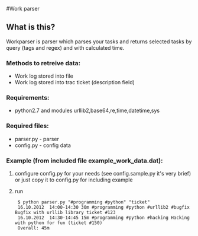 #Work parser 

## What is this?
Workparser is parser which parses your tasks and returns selected tasks by query (tags and regex) and with calculated time.

### Methods to retreive data:
* Work log stored into file
* Work log stored into trac ticket (description field)

### Requirements:
* python2.7 and modules urllib2,base64,re,time,datetime,sys

### Required files:
* parser.py - parser
* config.py - config data

### Example (from included file example\_work\_data.dat):
1. configure config.py for your needs (see config.sample.py it's very brief) or just copy it to config.py for including example
2. run

        $ python parser.py "#programming #python" "ticket"
        16.10.2012	14:00-14:30	30m	#programming #python #urllib2 #bugfix Bugfix with urllib library ticket #123
        16.10.2012	14:30-14:45	15m	#programming #python #hacking Hacking with python for fun (ticket #150)
        Overall: 45m

